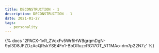 ```yaml
---
title: DECONSTRUCTION - 1
description: DECONSTRUCTION - 1
date: 2021-01-27
tags:
  - personality
---
```

<body style="margin:0">
{% docs '2PACX-1vR_ZVcxFv5Wr5HWBgrqmDgN-9pl3D8JFZDzAcQRskYSE4Fn1-BbDRuzcRG17OT_5T1MAo-dm7p22N7z' %}